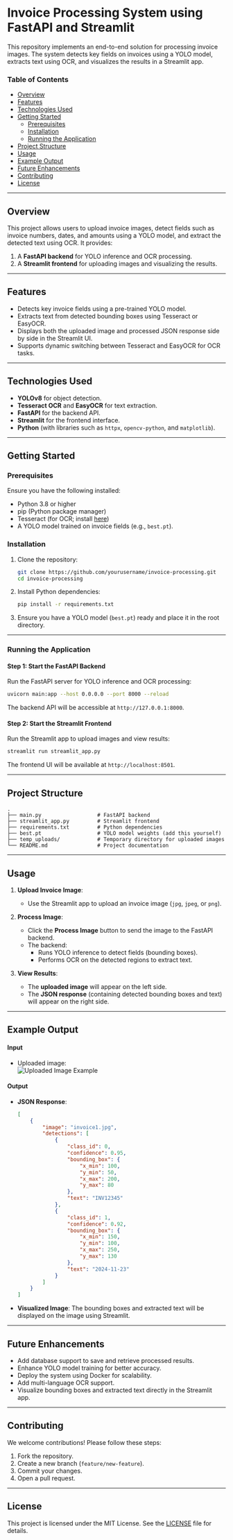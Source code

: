 
# Invoice Processing System using FastAPI and Streamlit

This repository implements an end-to-end solution for processing invoice images. The system detects key fields on invoices using a YOLO model, extracts text using OCR, and visualizes the results in a Streamlit app. 

### Table of Contents
- [Overview](#overview)
- [Features](#features)
- [Technologies Used](#technologies-used)
- [Getting Started](#getting-started)
  - [Prerequisites](#prerequisites)
  - [Installation](#installation)
  - [Running the Application](#running-the-application)
- [Project Structure](#project-structure)
- [Usage](#usage)
- [Example Output](#example-output)
- [Future Enhancements](#future-enhancements)
- [Contributing](#contributing)
- [License](#license)

---

## Overview

This project allows users to upload invoice images, detect fields such as invoice numbers, dates, and amounts using a YOLO model, and extract the detected text using OCR. It provides:
1. A **FastAPI backend** for YOLO inference and OCR processing.
2. A **Streamlit frontend** for uploading images and visualizing the results.

---

## Features

- Detects key invoice fields using a pre-trained YOLO model.
- Extracts text from detected bounding boxes using Tesseract or EasyOCR.
- Displays both the uploaded image and processed JSON response side by side in the Streamlit UI.
- Supports dynamic switching between Tesseract and EasyOCR for OCR tasks.

---

## Technologies Used

- **YOLOv8** for object detection.
- **Tesseract OCR** and **EasyOCR** for text extraction.
- **FastAPI** for the backend API.
- **Streamlit** for the frontend interface.
- **Python** (with libraries such as `httpx`, `opencv-python`, and `matplotlib`).

---

## Getting Started

### Prerequisites
Ensure you have the following installed:
- Python 3.8 or higher
- pip (Python package manager)
- Tesseract (for OCR; install [here](https://github.com/tesseract-ocr/tesseract))
- A YOLO model trained on invoice fields (e.g., `best.pt`).

### Installation
1. Clone the repository:
   ```bash
   git clone https://github.com/yourusername/invoice-processing.git
   cd invoice-processing
   ```

2. Install Python dependencies:
   ```bash
   pip install -r requirements.txt
   ```

3. Ensure you have a YOLO model (`best.pt`) ready and place it in the root directory.

---

### Running the Application

#### Step 1: Start the FastAPI Backend
Run the FastAPI server for YOLO inference and OCR processing:
```bash
uvicorn main:app --host 0.0.0.0 --port 8000 --reload
```
The backend API will be accessible at `http://127.0.0.1:8000`.

#### Step 2: Start the Streamlit Frontend
Run the Streamlit app to upload images and view results:
```bash
streamlit run streamlit_app.py
```
The frontend UI will be available at `http://localhost:8501`.

---

## Project Structure

```plaintext
.
├── main.py                  # FastAPI backend
├── streamlit_app.py         # Streamlit frontend
├── requirements.txt         # Python dependencies
├── best.pt                  # YOLO model weights (add this yourself)
├── temp_uploads/            # Temporary directory for uploaded images
└── README.md                # Project documentation
```

---

## Usage

1. **Upload Invoice Image**:
   - Use the Streamlit app to upload an invoice image (`jpg`, `jpeg`, or `png`).
   
2. **Process Image**:
   - Click the **Process Image** button to send the image to the FastAPI backend.
   - The backend:
     - Runs YOLO inference to detect fields (bounding boxes).
     - Performs OCR on the detected regions to extract text.

3. **View Results**:
   - The **uploaded image** will appear on the left side.
   - The **JSON response** (containing detected bounding boxes and text) will appear on the right side.

---

## Example Output

#### Input
- Uploaded image:  
![Uploaded Image Example](https://via.placeholder.com/400x200)

#### Output
- **JSON Response**:
  ```json
  [
      {
          "image": "invoice1.jpg",
          "detections": [
              {
                  "class_id": 0,
                  "confidence": 0.95,
                  "bounding_box": {
                      "x_min": 100,
                      "y_min": 50,
                      "x_max": 200,
                      "y_max": 80
                  },
                  "text": "INV12345"
              },
              {
                  "class_id": 1,
                  "confidence": 0.92,
                  "bounding_box": {
                      "x_min": 150,
                      "y_min": 100,
                      "x_max": 250,
                      "y_max": 130
                  },
                  "text": "2024-11-23"
              }
          ]
      }
  ]
  ```

- **Visualized Image**:
  The bounding boxes and extracted text will be displayed on the image using Streamlit.

---

## Future Enhancements

- Add database support to save and retrieve processed results.
- Enhance YOLO model training for better accuracy.
- Deploy the system using Docker for scalability.
- Add multi-language OCR support.
- Visualize bounding boxes and extracted text directly in the Streamlit app.

---

## Contributing

We welcome contributions! Please follow these steps:
1. Fork the repository.
2. Create a new branch (`feature/new-feature`).
3. Commit your changes.
4. Open a pull request.

---

## License

This project is licensed under the MIT License. See the [LICENSE](LICENSE) file for details.
